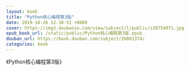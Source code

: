 ```yaml
---
layout: book
title: "Python核心编程第3版"
date: 2019-10-26 12-38-51 +0800
cover: https://img3.doubanio.com/view/subject/l/public/s28754071.jpg
epub_book_url: /static/public/Python核心编程第3版.epub
douban_url: https://book.douban.com/subject/26801374/
categories: book
---
```


《Python核心编程第3版》
